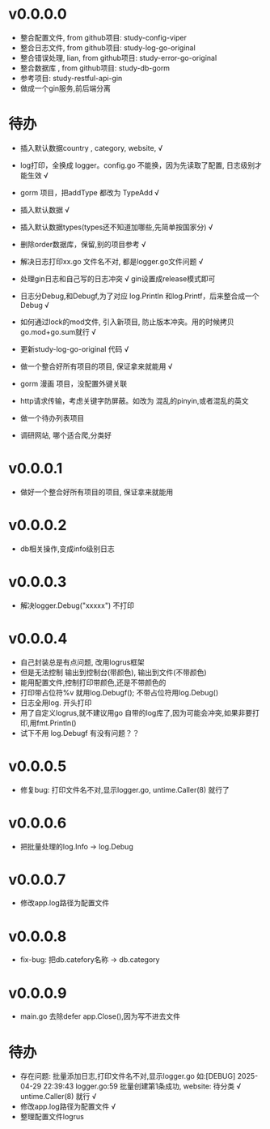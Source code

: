 # v0.0.0.0 
- 整合配置文件, from github项目: study-config-viper
- 整合日志文件, from github项目: study-log-go-original
- 整合错误处理, lian, from github项目: study-error-go-original
- 整合数据库  , from github项目: study-db-gorm
- 参考项目: study-restful-api-gin
- 做成一个gin服务,前后端分离

# 待办
- 插入默认数据country , category, website, √
- log打印，全换成 logger。config.go 不能换，因为先读取了配置, 日志级别才能生效 √
- gorm 项目，把addType 都改为 TypeAdd √
- 插入默认数据 √
- 插入默认数据types(types还不知道加哪些,先简单按国家分) √
- 删除order数据库，保留,别的项目参考 √
- 解决日志打印xx.go 文件名不对, 都是logger.go文件问题 √
- 处理gin日志和自己写的日志冲突 √ gin设置成release模式即可
- 日志分Debug,和Debugf,为了对应 log.Println 和log.Printf，后来整合成一个Debug √
- 如何通过lock的mod文件, 引入新项目, 防止版本冲突。用的时候拷贝go.mod+go.sum就行 √
- 更新study-log-go-original 代码 √
- 做一个整合好所有项目的项目, 保证拿来就能用 √

- gorm 漫画 项目，没配置外键关联
- http请求传输，考虑关键字防屏蔽。如改为 混乱的pinyin,或者混乱的英文
- 做一个待办列表项目
- 调研网站, 哪个适合爬,分类好

# v0.0.0.1
- 做好一个整合好所有项目的项目, 保证拿来就能用 

# v0.0.0.2
- db相关操作,变成info级别日志

# v0.0.0.3
- 解决logger.Debug("xxxxx") 不打印

# v0.0.0.4
- 自己封装总是有点问题, 改用logrus框架
- 但是无法控制 输出到控制台(带颜色), 输出到文件(不带颜色)
- 能用配置文件,控制打印带颜色,还是不带颜色的
- 打印带占位符%v 就用log.Debugf(); 不带占位符用log.Debug()
- 日志全用log. 开头打印
- 用了自定义logrus,就不建议用go 自带的log库了,因为可能会冲突,如果非要打印,用fmt.Println()
- 试下不用 log.Debugf 有没有问题？？

# v0.0.0.5
- 修复bug: 打印文件名不对,显示logger.go, untime.Caller(8) 就行了

# v0.0.0.6
- 把批量处理的log.Info -> log.Debug

# v0.0.0.7
- 修改app.log路径为配置文件

# v0.0.0.8
- fix-bug: 把db.catefory名称 -> db.category

# v0.0.0.9
- main.go 去除defer app.Close(),因为写不进去文件

# 待办
- 存在问题: 批量添加日志,打印文件名不对,显示logger.go 如:[DEBUG] 2025-04-29 22:39:43 logger.go:59 批量创建第1条成功, website: 待分类  √ untime.Caller(8) 就行 √
- 修改app.log路径为配置文件 √
- 整理配置文件logrus